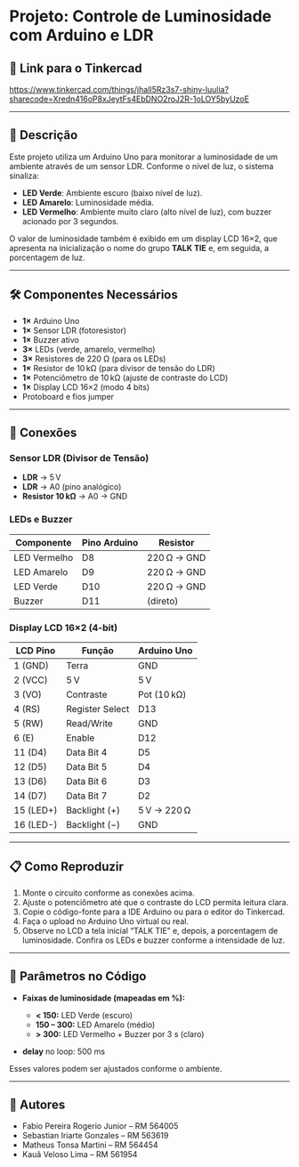 # Projeto: Controle de Luminosidade com Arduino e LDR

## 🔗 Link para o Tinkercad
https://www.tinkercad.com/things/jhaIl5Rz3s7-shiny-luulia?sharecode=Xredn416oP8xJeytFs4EbDNO2roJ2R-1oLOY5byUzoE

---

## 📌 Descrição

Este projeto utiliza um Arduino Uno para monitorar a luminosidade de um ambiente através de um sensor LDR. Conforme o nível de luz, o sistema sinaliza:

- **LED Verde**: Ambiente escuro (baixo nível de luz).
- **LED Amarelo**: Luminosidade média.
- **LED Vermelho**: Ambiente muito claro (alto nível de luz), com buzzer acionado por 3 segundos.

O valor de luminosidade também é exibido em um display LCD 16×2, que apresenta na inicialização o nome do grupo **TALK TIE** e, em seguida, a porcentagem de luz.

---

## 🛠️ Componentes Necessários

- **1×** Arduino Uno
- **1×** Sensor LDR (fotoresistor)
- **1×** Buzzer ativo
- **3×** LEDs (verde, amarelo, vermelho)
- **3×** Resistores de 220 Ω (para os LEDs)
- **1×** Resistor de 10 kΩ (para divisor de tensão do LDR)
- **1×** Potenciômetro de 10 kΩ (ajuste de contraste do LCD)
- **1×** Display LCD 16×2 (modo 4 bits)
- Protoboard e fios jumper

---

## 🔧 Conexões

### Sensor LDR (Divisor de Tensão)
- **LDR** → 5 V
- **LDR** → A0 (pino analógico)
- **Resistor 10 kΩ** → A0 → GND

### LEDs e Buzzer
| Componente    | Pino Arduino | Resistor  |
|---------------|--------------|-----------|
| LED Vermelho  | D8           | 220 Ω → GND |
| LED Amarelo   | D9           | 220 Ω → GND |
| LED Verde     | D10          | 220 Ω → GND |
| Buzzer        | D11          | (direto)  |

### Display LCD 16×2 (4-bit)
| LCD Pino | Função            | Arduino Uno |
|----------|-------------------|-------------|
| 1 (GND)  | Terra             | GND         |
| 2 (VCC)  | 5 V               | 5 V         |
| 3 (VO)   | Contraste         | Pot (10 kΩ) |
| 4 (RS)   | Register Select   | D13         |
| 5 (RW)   | Read/Write        | GND         |
| 6 (E)    | Enable            | D12         |
| 11 (D4)  | Data Bit 4        | D5          |
| 12 (D5)  | Data Bit 5        | D4          |
| 13 (D6)  | Data Bit 6        | D3          |
| 14 (D7)  | Data Bit 7        | D2          |
| 15 (LED+) | Backlight (+)    | 5 V → 220 Ω |
| 16 (LED-) | Backlight (−)    | GND         |

---

## 📋 Como Reproduzir

1. Monte o circuito conforme as conexões acima.
2. Ajuste o potenciômetro até que o contraste do LCD permita leitura clara.
3. Copie o código-fonte para a IDE Arduino ou para o editor do Tinkercad.
4. Faça o upload no Arduino Uno virtual ou real.
5. Observe no LCD a tela inicial “TALK TIE” e, depois, a porcentagem de luminosidade. Confira os LEDs e buzzer conforme a intensidade de luz.

---

## 📌 Parâmetros no Código

- **Faixas de luminosidade (mapeadas em %):**
  - **< 150:** LED Verde (escuro)
  - **150 – 300:** LED Amarelo (médio)
  - **> 300:** LED Vermelho + Buzzer por 3 s (claro)

- **delay** no loop: 500 ms

Esses valores podem ser ajustados conforme o ambiente.

---

## 🚀 Autores

- Fabio Pereira Rogerio Junior – RM 564005
- Sebastian Iriarte Gonzales – RM 563619
- Matheus Tonsa Martini – RM 564454
- Kauã Veloso Lima – RM 561954

